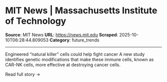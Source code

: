 # MIT News | Massachusetts Institute of Technology

**Source**: MIT News
**URL**: https://news.mit.edu
**Scraped**: 2025-10-10T06:28:44.809053
**Category**: future_trends

---

Engineered “natural killer” cells could help fight cancer
A new study identifies genetic modifications that make these immune cells, known as CAR-NK cells, more effective at destroying cancer cells.

Read full story →

